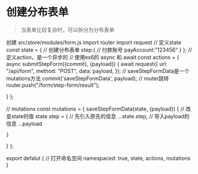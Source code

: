 # 创建分布表单
> 当表单比较复杂时，可以拆分为分布表单

创建
src/store/modules/form.js
import router
import request
// 定义state
const state = {
  // 创建分布表单
	step:{
    // 付款账号
		payAccount:"123456"
	}
};
// 定义action，是一个异步的
// 使用es6的 async 和 await
const actions = {
  async submitStepForm({commit}, {payload}) {
    await request({
      url: "/api/form",
      method: "POST",
      data: payload,
    });
    // saveStepFormData是一个mutations方法
    commit('saveStepFormData', payload);
    // router跳转
    router.push("/form/step-form/result");

  }
};

// mutations
const mutations = {
  saveStepFormData(state, {payload}) {
    // 改变state的值
    state.step = {
      // 先引入原先的信息
      ...state.step,
      // 导入payload的信息
      ...payload

    }
  }
};

export defalut {
  // 打开命名空间
  namespaced: true,
  state,
  actions,
  mutations
}